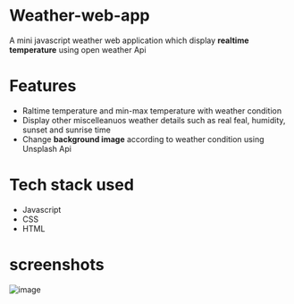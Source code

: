 # Weather-web-app

A mini javascript weather web application which display **realtime temperature** using open weather Api
# Features
- Raltime temperature and min-max temperature with weather condition 
- Display other miscelleanuos weather details such as real feal, humidity, sunset and sunrise time
- Change **background image** according to weather condition using Unsplash Api


# Tech stack used 
- Javascript
- CSS
- HTML

# screenshots 
![image](https://user-images.githubusercontent.com/106578262/176891293-43d20dbf-e8fb-4c26-8f82-0bb8568f733a.png)

